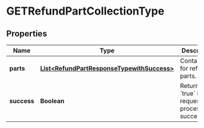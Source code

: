 

# GETRefundPartCollectionType


## Properties

| Name | Type | Description | Notes |
|------------ | ------------- | ------------- | -------------|
|**parts** | [**List&lt;RefundPartResponseTypewithSuccess&gt;**](RefundPartResponseTypewithSuccess.md) | Container for refund parts.  |  [optional] |
|**success** | **Boolean** | Returns &#x60;true&#x60; if the request was processed successfully. |  [optional] |



